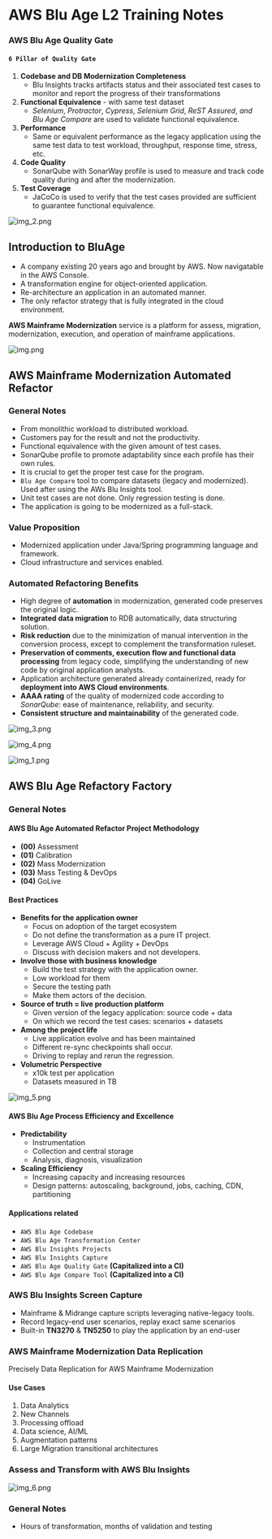 # AWS Blu Age L2 Training Notes

### AWS Blu Age Quality Gate

#### `6 Pillar of Quality Gate`
1. **Codebase and DB Modernization Completeness**
   - Blu Insights tracks artifacts status and their associated test cases to monitor and report the progress of their transformations
2. **Functional Equivalence** - with same test dataset
   - _Selenium_, _Protractor_, _Cypress_, _Selenium Grid_, _ReST Assured_, _and Blu Age Compare_  are used to validate functional equivalence.
3. **Performance**
   - Same or equivalent performance as the legacy application using the same test data to test workload, throughput, response time, stress, etc.
4. **Code Quality**
   - SonarQube with SonarWay profile is used to measure and track code quality during and after the modernization.
5. **Test Coverage**
   - JaCoCo is used to verify that the test cases provided are sufficient to guarantee functional equivalence.

![img_2.png](Resources/img/img_2.png)

## Introduction to BluAge
- A company existing 20 years ago and brought by AWS. Now navigatable in the AWS Console.
- A transformation engine for object-oriented application.
- Re-architecture an application in an automated manner.
- The only refactor strategy that is fully integrated in the cloud environment.

**AWS Mainframe Modernization** service is a platform for assess, migration, modernization, execution, and operation of mainframe applications.

![img.png](Resources/img/img.png)

## AWS Mainframe Modernization Automated Refactor

### General Notes
- From monolithic workload to distributed workload.
- Customers pay for the result and not the productivity.
- Functional equivalence with the given amount of test cases.
- SonarQube profile to promote adaptability since each profile has their own rules.
- It is crucial to get the proper test case for the program.
- `Blu Age Compare` tool to compare datasets (legacy and modernized). Used after using the AWs Blu Insights tool.
- Unit test cases are not done. Only regression testing is done.
- The application is going to be modernized as a full-stack.

### Value Proposition
- Modernized application under Java/Spring programming language and framework.
- Cloud infrastructure and services enabled.

### Automated Refactoring Benefits
- High degree of **automation** in modernization, generated code preserves the original logic.
- **Integrated data migration** to RDB automatically, data structuring solution.
- **Risk reduction** due to the minimization of manual intervention in the conversion process, except to complement the transformation ruleset.
- **Preservation of comments, execution flow and functional data processing** from legacy code, simplifying the understanding of new code by original application analysts.
- Application architecture generated already containerized, ready for **deployment into AWS Cloud environments**.
- **AAAA rating** of the quality of modernized code according to _SonarQube_: ease of maintenance, reliability, and security.
- **Consistent structure and maintainability** of the generated code.

![img_3.png](Resources/img/img_3.png)

![img_4.png](Resources/img/img_4.png)

![img_1.png](Resources/img/img_1.png)



## AWS Blu Age Refactory Factory

### General Notes


#### AWS Blu Age Automated Refactor Project Methodology

- **(00)** Assessment
- **(01)** Calibration
- **(02)** Mass Modernization
- **(03)** Mass Testing & DevOps
- **(04)** GoLive

#### Best Practices
- **Benefits for the application owner**
  - Focus on adoption of the target ecosystem
  - Do not define the transformation as a pure IT project.
  - Leverage AWS Cloud + Agility + DevOps
  - Discuss with decision makers and not developers.
- **Involve those with business knowledge**
  - Build the test strategy with the application owner.
  - Low workload for them
  - Secure the testing path
  - Make them actors of the decision.
- **Source of truth = live production platform**
  - Given version of the legacy application: source code + data
  - On which we record the test cases: scenarios + datasets
- **Among the project life**
  - Live application evolve and has been maintained
  - Different re-sync checkpoints shall occur.
  - Driving to replay and rerun the regression.
- **Volumetric Perspective**
  - x10k test per application
  - Datasets measured in TB

![img_5.png](Resources/img/img_5.png)

#### AWS Blu Age Process Efficiency and Excellence
- **Predictability**
  - Instrumentation
  - Collection and central storage
  - Analysis, diagnosis, visualization
- **Scaling Efficiency**
  - Increasing capacity and increasing resources
  - Design patterns: autoscaling, background, jobs, caching, CDN, partitioning

#### Applications related
- `AWS Blu Age Codebase`
- `AWS Blu Age Transformation Center`
- `AWS Blu Insights Projects`
- `AWS Blu Insights Capture`
- `AWS Blu Age Quality Gate` **(Capitalized into a CI)**
- `AWS Blu Age Compare Tool` **(Capitalized into a CI)**

### AWS Blu Insights Screen Capture
- Mainframe & Midrange capture scripts leveraging native-legacy tools.
- Record legacy-end user scenarios, replay exact same scenarios
- Built-in **TN3270** & **TN5250** to play the application by an end-user

### AWS Mainframe Modernization Data Replication
Precisely Data Replication for AWS Mainframe Modernization

#### Use Cases

1. Data Analytics
2. New Channels
3. Processing offload
4. Data science, AI/ML
5. Augmentation patterns
6. Large Migration transitional architectures

### Assess and Transform with AWS Blu Insights

![img_6.png](Resources/img/img_6.png)


### General Notes
- Hours of transformation, months of validation and testing





